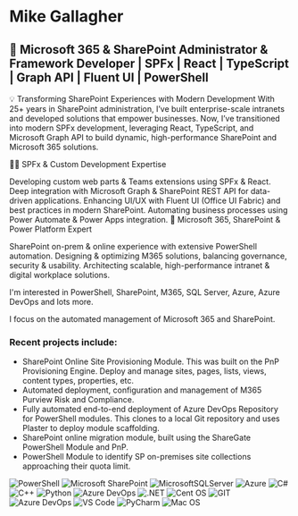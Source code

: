 # Mike Gallagher
## 🚀 Microsoft 365 & SharePoint Administrator & Framework Developer | SPFx | React | TypeScript | Graph API | Fluent UI | PowerShell

💡 Transforming SharePoint Experiences with Modern Development
With 25+ years in SharePoint administration, I’ve built enterprise-scale intranets and developed solutions that empower businesses. Now, I’ve transitioned into modern SPFx development, leveraging React, TypeScript, and Microsoft Graph API to build dynamic, high-performance SharePoint and Microsoft 365 solutions.

👨‍💻 SPFx & Custom Development Expertise

Developing custom web parts & Teams extensions using SPFx & React.
Deep integration with Microsoft Graph & SharePoint REST API for data-driven applications.
Enhancing UI/UX with Fluent UI (Office UI Fabric) and best practices in modern SharePoint.
Automating business processes using Power Automate & Power Apps integration.
🔧 Microsoft 365, SharePoint & Power Platform Expert

SharePoint on-prem & online experience with extensive PowerShell automation.
Designing & optimizing M365 solutions, balancing governance, security & usability.
Architecting scalable, high-performance intranet & digital workplace solutions.

I'm interested in PowerShell, SharePoint, M365, SQL Server, Azure, Azure DevOps and lots more. 

I focus on the automated management of Microsoft 365 and SharePoint. 

### Recent projects include:

- SharePoint Online Site Provisioning Module. This was built on the PnP Provisioning Engine. Deploy and manage sites, pages, lists, views, content types, properties, etc. 
- Automated deployment, configuration and management of M365 Purview Risk and Compliance.
- Fully automated end-to-end deployment of Azure DevOps Repository for PowerShell modules. This clones to a local Git repository and uses Plaster to deploy module scaffolding.
- SharePoint online migration module, built using the ShareGate PowerShell Module and PnP.
- PowerShell Module to identify SP on-premises site collections approaching their quota limit.
 
![PowerShell](https://img.shields.io/badge/PowerShell-%235391FE.svg?style=for-the-badge&logo=powershell&logoColor=white)
![Microsoft SharePoint ](https://img.shields.io/badge/Microsoft_SharePoint-0078D4?style=for-the-badge&logo=microsoft-sharepoint&logoColor=white)
![MicrosoftSQLServer](https://img.shields.io/badge/Microsoft%20SQL%20Server-CC2927?style=for-the-badge&logo=microsoft%20sql%20server&logoColor=white)
![Azure](https://img.shields.io/badge/azure-%230072C6.svg?style=for-the-badge&logo=microsoftazure&logoColor=white)
![C#](https://img.shields.io/badge/c%23-%23239120.svg?style=for-the-badge&logo=c-sharp&logoColor=white)
![C++](https://img.shields.io/badge/C%2B%2B-00599C?style=for-the-badge&logo=c%2B%2B&logoColor=white)
![Python](https://img.shields.io/badge/python-3670A0?style=for-the-badge&logo=python&logoColor=ffdd54)
![Azure DevOps](https://img.shields.io/badge/Azure%20DevOps-0078D7.svg?style=for-the-badge&logo=Azure-DevOps&logoColor=white)
![.NET](https://img.shields.io/badge/.NET-5C2D91?style=for-the-badge&logo=.net&logoColor=white)
![Cent OS](https://img.shields.io/badge/Cent%20OS-262577?style=for-the-badge&logo=CentOS&logoColor=white)
![GIT](https://img.shields.io/badge/GIT-E44C30?style=for-the-badge&logo=git&logoColor=white)
![Azure DevOps](https://img.shields.io/badge/Azure_DevOps-0078D7?style=for-the-badge&logo=azure-devops&logoColor=white)
![VS Code](https://img.shields.io/badge/Visual_Studio_Code-0078D4?style=for-the-badge&logo=visual%20studio%20code&logoColor=white)
![PyCharm](https://img.shields.io/badge/PyCharm-000000.svg?&style=for-the-badge&logo=PyCharm&logoColor=white)
![Mac OS](https://img.shields.io/badge/mac%20os-000000?style=for-the-badge&logo=apple&logoColor=white)
